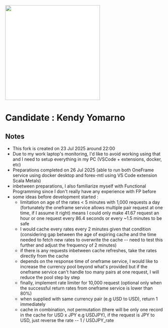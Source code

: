 <img src="/paidy.png?raw=true" width=300 style="background-color:white;">

# Candidate : Kendy Yomarno

## Notes
- This fork is created on 23 Jul 2025 around 22:00
- Due to my work laptop's monitoring, I'd like to avoid working using that and I need to setup everything in my PC (VSCode + extensions, docker, etc)
- Preparations completed on 26 Jul 2025 (able to run both OneFrame service using docker desktop and forex-mtl using VS Code extension Scala Metals)
- inbetween preparations, I also familiarize myself with Functional Programming since I don't really have any experience with FP before
- some ideas before development started :
  - limitation on age of the rates < 5 minutes with 1,000 requests a day (fortunately the oneframe service allows multiple pair request at one time, if I assume it right) means I could only make 41.67 request an hour or one request every 86.4 seconds or every ~1.5 minutes to be safe
  - I would cache every rates every 2 minutes given that condition (considering gap between the age of expiring cache and the time needed to fetch new rates to overwrite the cache -- need to test this further and adjust the frequency of 2 minutes)
  - if there is any requests inbetween cache refreshes, take the rates directly from the cache
  - depends on the response time of oneframe service, I would like to increase the currency pool beyond what's provided but if the oneframe service can't handle too many pairs at one request, I will reduce the pool step by step
  - finally, implement rate limiter for 10,000 request (optional only when the successful return rates from oneframe service is lower than 80%)
  - when supplied with same currency pair (e.g USD to USD), return 1 immediately
  - cache in combination, not permutation (there will be only one record in the cache for USD x JPY e.g USDJPY), if the request is JPY to USD, just reverse the rate -- 1 / USDJPY_rate
